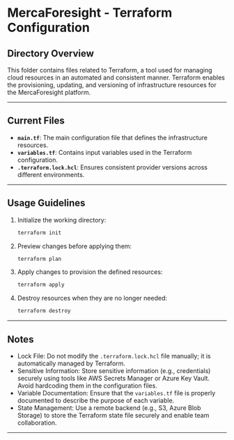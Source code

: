 # MercaForesight - Terraform Configuration

## **Directory Overview**
This folder contains files related to Terraform, a tool used for managing cloud resources in an automated and consistent manner. Terraform enables the provisioning, updating, and versioning of infrastructure resources for the MercaForesight platform.

---

## **Current Files**
- **`main.tf`**: The main configuration file that defines the infrastructure resources.
- **`variables.tf`**: Contains input variables used in the Terraform configuration.
- **`.terraform.lock.hcl`**: Ensures consistent provider versions across different environments.

---

## **Usage Guidelines**
1. Initialize the working directory:
   ```bash
   terraform init
   ```
2. Preview changes before applying them:
   ```bash
   terraform plan
   ```
3. Apply changes to provision the defined resources:
   ```bash
   terraform apply
   ```
4. Destroy resources when they are no longer needed:
   ```bash
   terraform destroy
   ```
   
---

## **Notes**
- Lock File: Do not modify the `.terraform.lock.hcl` file manually; it is automatically managed by Terraform.
- Sensitive Information: Store sensitive information (e.g., credentials) securely using tools like AWS Secrets Manager or Azure Key Vault. Avoid hardcoding them in the configuration files.
- Variable Documentation: Ensure that the `variables.tf` file is properly documented to describe the purpose of each variable.
- State Management: Use a remote backend (e.g., S3, Azure Blob Storage) to store the Terraform state file securely and enable team collaboration.

---